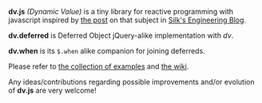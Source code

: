 **dv.js** _(Dynamic Value)_ is a tiny library for reactive programming with javascript inspired by [the post][1] on that subject in [Silk's Engineering Blog][2].

**dv.deferred** is Deferred Object jQuery-alike implementation with _dv_.

**dv.when** is its `$.when` alike companion for joining deferreds.

Please refer to [the collection of examples][3] and [the wiki][4].

Any ideas/contributions regarding possible improvements and/or evolution of **dv.js** are very welcome!

  [1]: http://engineering.silk.co/post/80056130804/reactive-programming-in-javascript
  [2]: http://engineering.silk.co/
  [3]: https://github.com/mcmlxxxiii/dv.js/tree/master/examples
  [4]: https://github.com/mcmlxxxiii/dv.js/wiki
